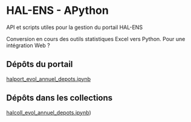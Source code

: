 # HAL-ENS - APython

API et scripts utiles pour la gestion du portail HAL-ENS

Conversion en cours des outils statistiques Excel vers Python.
Pour une intégration Web ?

## Dépôts du portail
[halport_evol_annuel_depots.ipynb](https://github.com/Joldanbib/API-HAL/blob/main/halport_evol_annuel_depots.ipynb)

## Dépôts dans les collections
[halcoll_evol_annuel_depots.ipynb](https://github.com/Joldanbib/API-HAL/blob/main/halcoll_evol_annuel_depots.ipynb))

